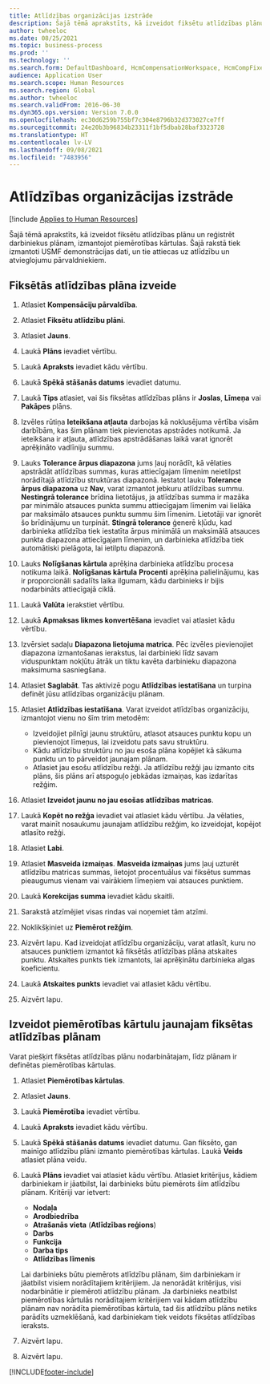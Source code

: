 ```yaml
---
title: Atlīdzības organizācijas izstrāde
description: Šajā tēmā aprakstīts, kā izveidot fiksētu atlīdzības plānu un reǵistrēt darbiniekus plānam, izmantojot piemērotības kārtulas.
author: twheeloc
ms.date: 08/25/2021
ms.topic: business-process
ms.prod: ''
ms.technology: ''
ms.search.form: DefaultDashboard, HcmCompensationWorkspace, HcmCompFixedPlansPart, HRMCompFixedPlanTable, HRMCompCreateGridDialog, HRCCompGridView, HRMCompEligibility,  HRCCompGrid
audience: Application User
ms.search.scope: Human Resources
ms.search.region: Global
ms.author: twheeloc
ms.search.validFrom: 2016-06-30
ms.dyn365.ops.version: Version 7.0.0
ms.openlocfilehash: ec30d6259b755bf7c304e8796b32d373027ce7ff
ms.sourcegitcommit: 24e20b3b96834b23311f1bf5dbab28baf3323728
ms.translationtype: HT
ms.contentlocale: lv-LV
ms.lasthandoff: 09/08/2021
ms.locfileid: "7483956"
---
```

# <a name="develop-a-compensation-structure"></a>Atlīdzības organizācijas izstrāde

[!include [Applies to Human Resources](../includes/applies-to-hr.md)]

Šajā tēmā aprakstīts, kā izveidot fiksētu atlīdzības plānu un reǵistrēt darbiniekus plānam, izmantojot piemērotības kārtulas. Šajā rakstā tiek izmantoti USMF demonstrācijas dati, un tie attiecas uz atlīdzību un atvieglojumu pārvaldniekiem.

## <a name="create-a-fixed-compensation-plan"></a>Fiksētās atlīdzības plāna izveide

1. Atlasiet **Kompensāciju pārvaldība**.

2. Atlasiet **Fiksētu atlīdzību plāni**.

3. Atlasiet **Jauns**.

4. Laukā **Plāns** ievadiet vērtību.

5. Laukā **Apraksts** ievadiet kādu vērtību.

6. Laukā **Spēkā stāšanās datums** ievadiet datumu.

7. Laukā **Tips** atlasiet, vai šis fiksētas atlīdzības plāns ir **Joslas**, **Līmeņa** vai **Pakāpes** plāns.

8. Izvēles rūtiņa **Ieteikšana atļauta** darbojas kā noklusējuma vērtība visām darbībām, kas šim plānam tiek pievienotas apstrādes notikumā. Ja ieteikšana ir atļauta, atlīdzības apstrādāšanas laikā varat ignorēt aprēķināto vadlīniju summu.

9. Lauks **Tolerance ārpus diapazona** jums ļauj norādīt, kā vēlaties apstrādāt atlīdzības summas, kuras attiecīgajam līmenim neietilpst norādītajā atlīdzību struktūras diapazonā. Iestatot lauku **Tolerance ārpus diapazona** uz **Nav**, varat izmantot jebkuru atlīdzības summu. **Nestingrā tolerance** brīdina lietotājus, ja atlīdzības summa ir mazāka par minimālo atsauces punkta summu attiecīgajam līmenim vai lielāka par maksimālo atsauces punktu summu šim līmenim. Lietotāji var ignorēt šo brīdinājumu un turpināt. **Stingrā tolerance** ģenerē kļūdu, kad darbinieka atlīdzība tiek iestatīta ārpus minimālā un maksimālā atsauces punkta diapazona attiecīgajam līmenim, un darbinieka atlīdzība tiek automātiski pielāgota, lai ietilptu diapazonā.

10. Lauks **Nolīgšanas kārtula** aprēķina darbinieka atlīdzību procesa notikuma laikā. **Nolīgšanas kārtula** **Procenti** aprēķina palielinājumu, kas ir proporcionāli sadalīts laika ilgumam, kādu darbinieks ir bijis nodarbināts attiecīgajā ciklā.

11. Laukā **Valūta** ierakstiet vērtību.

12. Laukā **Apmaksas likmes konvertēšana** ievadiet vai atlasiet kādu vērtību.

13. Izvērsiet sadaļu **Diapazona lietojuma matrica**. Pēc izvēles pievienojiet diapazona izmantošanas ierakstus, lai darbinieki līdz savam viduspunktam nokļūtu ātrāk un tiktu kavēta darbinieku diapazona maksimuma sasniegšana.

14. Atlasiet **Saglabāt**. Tas aktivizē pogu **Atlīdzības iestatīšana** un turpina definēt jūsu atlīdzības organizāciju plānam.

15. Atlasiet **Atlīdzības iestatīšana**. Varat izveidot atlīdzības organizāciju, izmantojot vienu no šīm trim metodēm:

    - Izveidojiet pilnīgi jaunu struktūru, atlasot atsauces punktu kopu un pievienojot līmeņus, lai izveidotu pats savu struktūru.
    - Kādu atlīdzību struktūru no jau esoša plāna kopējiet kā sākuma punktu un to pārveidot jaunajam plānam.
    - Atlasiet jau esošu atlīdzību režģi. Ja atlīdzību režģi jau izmanto cits plāns, šis plāns arī atspoguļo jebkādas izmaiņas, kas izdarītas režģim.

16. Atlasiet **Izveidot jaunu no jau esošas atlīdzības matricas**.

17. Laukā **Kopēt no režģa** ievadiet vai atlasiet kādu vērtību. Ja vēlaties, varat mainīt nosaukumu jaunajam atlīdzību režģim, ko izveidojat, kopējot atlasīto režģi.

18. Atlasiet **Labi**.

19. Atlasiet **Masveida izmaiņas**. **Masveida izmaiņas** jums ļauj uzturēt atlīdzību matricas summas, lietojot procentuālus vai fiksētus summas pieaugumus vienam vai vairākiem līmeņiem vai atsauces punktiem.

20. Laukā **Korekcijas summa** ievadiet kādu skaitli.

21. Sarakstā atzīmējiet visas rindas vai noņemiet tām atzīmi.

22. Noklikšķiniet uz **Piemērot režģim**.

23. Aizvērt lapu. Kad izveidojat atlīdzību organizāciju, varat atlasīt, kuru no atsauces punktiem izmantot kā fiksētās atlīdzības plāna atskaites punktu. Atskaites punkts tiek izmantots, lai aprēķinātu darbinieka algas koeficientu.

24. Laukā **Atskaites punkts** ievadiet vai atlasiet kādu vērtību.

25. Aizvērt lapu.

## <a name="create-an-eligibility-rule-for-the-fixed-compensation-plan"></a>Izveidot piemērotības kārtulu jaunajam fiksētas atlīdzības plānam

Varat piešķirt fiksētas atlīdzības plānu nodarbinātajam, līdz plānam ir definētas piemērotības kārtulas.  

1. Atlasiet **Piemērotības kārtulas**.

2. Atlasiet **Jauns**.

3. Laukā **Piemērotība** ievadiet vērtību.

4. Laukā **Apraksts** ievadiet kādu vērtību.

5. Laukā **Spēkā stāšanās datums** ievadiet datumu. Gan fiksēto, gan mainīgo atlīdzību plāni izmanto piemērotības kārtulas. Laukā **Veids** atlasiet plāna veidu.

6. Laukā **Plāns** ievadiet vai atlasiet kādu vērtību. Atlasiet kritērijus, kādiem darbiniekam ir jāatbilst, lai darbinieks būtu piemērots šim atlīdzību plānam. Kritēriji var ietvert:

    - **Nodaļa**
    - **Arodbiedrība**
    - **Atrašanās vieta** (**Atlīdzības reģions**)
    - **Darbs**
    - **Funkcija**
    - **Darba tips**
    - **Atlīdzības līmenis**
    
    Lai darbinieks būtu piemērots atlīdzību plānam, šim darbiniekam ir jāatbilst visiem norādītajiem kritērijiem. Ja nenorādāt kritērijus, visi nodarbinātie ir piemēroti atlīdzību plānam. Ja darbinieks neatbilst piemērotības kārtulās norādītajiem kritērijiem vai kādam atlīdzību plānam nav norādīta piemērotības kārtula, tad šis atlīdzību plāns netiks parādīts uzmeklēšanā, kad darbiniekam tiek veidots fiksētas atlīdzības ieraksts.

7. Aizvērt lapu.

8. Aizvērt lapu.



[!INCLUDE[footer-include](../includes/footer-banner.md)]
